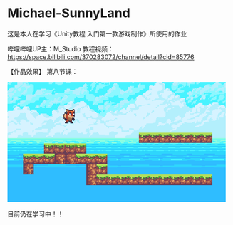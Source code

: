 # Michael-SunnyLand
这是本人在学习《Unity教程 入门第一款游戏制作》所使用的作业

哔哩哔哩UP主：M_Studio
教程视频：https://space.bilibili.com/370283072/channel/detail?cid=85776

【作品效果】
第八节课：

![Image text](https://raw.githubusercontent.com/Jourmey/Michael-SunnyLand/master/%E6%BC%94%E7%A4%BA%E5%9B%BE%E7%89%87/%E6%BC%94%E7%A4%BA%E5%9B%BE%E7%89%871-%E7%AC%AC8%E8%8A%82%E8%AF%BE%E7%A8%8B%E6%95%88%E6%9E%9C.png)


目前仍在学习中！！
